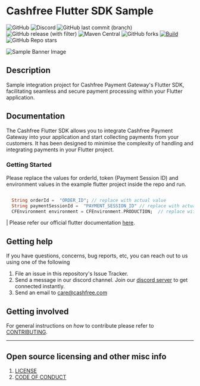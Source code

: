 # Cashfree Flutter SDK Sample

![GitHub](https://img.shields.io/github/license/cashfree/flutter-cashfree-pg-sdk) ![Discord](https://img.shields.io/discord/931125665669972018?label=discord) ![GitHub last commit (branch)](https://img.shields.io/github/last-commit/cashfree/flutter-cashfree-pg-sdk/main) ![GitHub release (with filter)](https://img.shields.io/github/v/release/cashfree/flutter-cashfree-pg-sdk?label=latest) ![Maven Central](https://img.shields.io/maven-central/v/com.cashfree.pg/api) ![GitHub forks](https://img.shields.io/github/forks/cashfree/flutter-cashfree-pg-sdk) [![Build](https://github.com/cashfree/flutter-cashfree-pg-sdk/actions/workflows/main.yml/badge.svg?branch=main)](https://github.com/cashfree/flutter-cashfree-pg-sdk/actions/workflows/main.yml) ![GitHub Repo stars](https://img.shields.io/github/stars/cashfree/flutter-cashfree-pg-sdk)


![Sample Banner Image](https://maven.cashfree.com/images/github-header-image-flutter.png)

## **Description** 

Sample integration project for Cashfree Payment Gateway's Flutter SDK, facilitating seamless and secure payment processing within your Flutter application.


## Documentation

The Cashfree Flutter SDK allows you to integrate Cashfree Payment Gateway into your application and start collecting payments from your customers. It has been designed to minimise the complexity of handling and integrating payments in your Flutter project.

### Getting Started

Please replace the values for orderId, token (Payment Session ID) and environment values in the example flutter project inside the repo and run.

```dart

  String orderId =  "ORDER_ID"; // replace with actual value
  String paymentSessionId =  "PAYMENT_SESSION_ID" // replace with actual value
  CFEnvironment environment = CFEnvironment.PRODUCTION;  // replace with actual value

```


| Please refer our official flutter documentation [here](https://docs.cashfree.com/docs/flutter-integration).


## Getting help

If you have questions, concerns, bug reports, etc, you can reach out to us using one of the following 

1. File an issue in this repository's Issue Tracker.
2. Send a message in our discord channel. Join our [discord server](https://discord.gg/znT6X45qDS) to get connected instantly.
3. Send an email to care@cashfree.com

## Getting involved

For general instructions on _how_ to contribute please refer to [CONTRIBUTING](CONTRIBUTING.md).


----

## Open source licensing and other misc info
1. [LICENSE](https://github.com/cashfree/flutter-cashfree-pg-sdk/blob/master/LICENSE.md)
2. [CODE OF CONDUCT](https://github.com/cashfree/flutter-cashfree-pg-sdk/blob/master/CODE_OF_CONDUCT.md)

